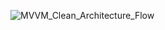 ![MVVM_Clean_Architecture_Flow](https://github.com/rutulkotak/MVVMCleanArchitectureDemo/assets/3943212/c8d081c9-cb5b-40c9-9bdb-3f8c55862fd5)
